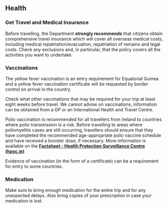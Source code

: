 ## Health

### **Get Travel and Medical Insurance**

Before travelling, the Department **strongly recommends** that citizens obtain comprehensive travel insurance which will cover all overseas medical costs, including medical repatriation/evacuation, repatriation of remains and legal costs. Check any exclusions and, in particular, that the policy covers all the activities you want to undertake.

### **Vaccinations**

The yellow fever vaccination is an entry requirement for Equatorial Guinea and a yellow fever vaccination certificate will be requested by border control on arrival in the country.

Check what other vaccinations that may be required for your trip at least eight weeks before travel. We cannot advise on vaccinations, information can be obtained from a GP or an International Health and Travel Centre.

Polio vaccination is recommended for all travellers from Ireland to countries where polio transmission is a risk. Before travelling to areas where poliomyelitis cases are still occurring, travellers should ensure that they have completed the recommended age-appropriate polio vaccine schedule and have received a booster dose, if necessary. More information is available on the [**Factsheet - Health Protection Surveillance Centre (hpsc.ie)**](https://www.hpsc.ie/a-z/vaccinepreventable/polio/factsheet/#:~:text=Polio%20vaccination%20is%20part%20of,is%20lifelong%20following%20complete%20vaccination.)

Evidence of vaccination (in the form of a certificate) can be a requirement for entry to some countries.

### **Medication**

Make sure to bring enough medication for the entire trip and for any unexpected delays. Also bring copies of your prescription in case your medication is lost.